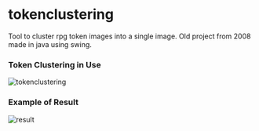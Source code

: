 # tokenclustering
Tool to cluster rpg token images into a single image. Old project from 2008 made in java using swing.


### Token Clustering in Use
![tokenclustering](http://i.imgur.com/rrZZeKY.png)


### Example of Result
![result](http://i.imgur.com/kIhpE2L.png)
